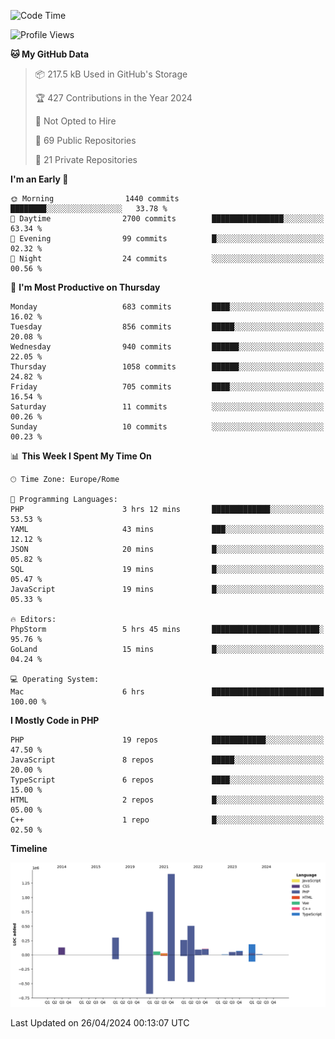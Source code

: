 <!--START_SECTION:waka-->
![Code Time](http://img.shields.io/badge/Code%20Time-5%2C017%20hrs%2053%20mins-blue)

![Profile Views](http://img.shields.io/badge/Profile%20Views-18-blue)

**🐱 My GitHub Data** 

> 📦 217.5 kB Used in GitHub's Storage 
 > 
> 🏆 427 Contributions in the Year 2024
 > 
> 🚫 Not Opted to Hire
 > 
> 📜 69 Public Repositories 
 > 
> 🔑 21 Private Repositories 
 > 
**I'm an Early 🐤** 

```text
🌞 Morning                1440 commits        ████████░░░░░░░░░░░░░░░░░   33.78 % 
🌆 Daytime                2700 commits        ████████████████░░░░░░░░░   63.34 % 
🌃 Evening                99 commits          █░░░░░░░░░░░░░░░░░░░░░░░░   02.32 % 
🌙 Night                  24 commits          ░░░░░░░░░░░░░░░░░░░░░░░░░   00.56 % 
```
📅 **I'm Most Productive on Thursday** 

```text
Monday                   683 commits         ████░░░░░░░░░░░░░░░░░░░░░   16.02 % 
Tuesday                  856 commits         █████░░░░░░░░░░░░░░░░░░░░   20.08 % 
Wednesday                940 commits         ██████░░░░░░░░░░░░░░░░░░░   22.05 % 
Thursday                 1058 commits        ██████░░░░░░░░░░░░░░░░░░░   24.82 % 
Friday                   705 commits         ████░░░░░░░░░░░░░░░░░░░░░   16.54 % 
Saturday                 11 commits          ░░░░░░░░░░░░░░░░░░░░░░░░░   00.26 % 
Sunday                   10 commits          ░░░░░░░░░░░░░░░░░░░░░░░░░   00.23 % 
```


📊 **This Week I Spent My Time On** 

```text
🕑︎ Time Zone: Europe/Rome

💬 Programming Languages: 
PHP                      3 hrs 12 mins       █████████████░░░░░░░░░░░░   53.53 % 
YAML                     43 mins             ███░░░░░░░░░░░░░░░░░░░░░░   12.12 % 
JSON                     20 mins             █░░░░░░░░░░░░░░░░░░░░░░░░   05.82 % 
SQL                      19 mins             █░░░░░░░░░░░░░░░░░░░░░░░░   05.47 % 
JavaScript               19 mins             █░░░░░░░░░░░░░░░░░░░░░░░░   05.33 % 

🔥 Editors: 
PhpStorm                 5 hrs 45 mins       ████████████████████████░   95.76 % 
GoLand                   15 mins             █░░░░░░░░░░░░░░░░░░░░░░░░   04.24 % 

💻 Operating System: 
Mac                      6 hrs               █████████████████████████   100.00 % 
```

**I Mostly Code in PHP** 

```text
PHP                      19 repos            ████████████░░░░░░░░░░░░░   47.50 % 
JavaScript               8 repos             █████░░░░░░░░░░░░░░░░░░░░   20.00 % 
TypeScript               6 repos             ████░░░░░░░░░░░░░░░░░░░░░   15.00 % 
HTML                     2 repos             █░░░░░░░░░░░░░░░░░░░░░░░░   05.00 % 
C++                      1 repo              █░░░░░░░░░░░░░░░░░░░░░░░░   02.50 % 
```



**Timeline**

![Lines of Code chart](https://raw.githubusercontent.com/frnwtr/frnwtr/main/assets/bar_graph.png)


 Last Updated on 26/04/2024 00:13:07 UTC
<!--END_SECTION:waka-->